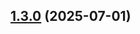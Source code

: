 ## [1.3.0](https://github.com/Softanglez-Coder/diucse-alumni-adk/compare/v1.2.0...v1.3.0) (2025-07-01)
